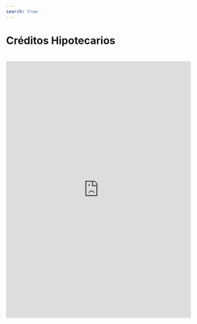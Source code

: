 ```yaml
---
search: true
---
```


# Créditos Hipotecarios

<iframe src="https://widgets.modyo.com/personas/retail-mortgage-loan" width="100%" height="700px" frameBorder="0" style="overflow:auto;margin-top:20px;"/>


### Propiedades

|Funcionalidad|Descripción|
|:------------|:----------|
|||